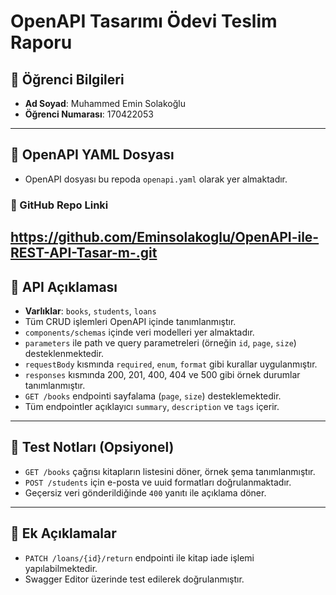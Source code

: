 # OpenAPI Tasarımı Ödevi Teslim Raporu

## 👤 Öğrenci Bilgileri
- **Ad Soyad**: Muhammed Emin Solakoğlu
- **Öğrenci Numarası**: 170422053

---

## 📂 OpenAPI YAML Dosyası

- OpenAPI dosyası bu repoda `openapi.yaml` olarak yer almaktadır.

### 🔗 GitHub Repo Linki
https://github.com/Eminsolakoglu/OpenAPI-ile-REST-API-Tasar-m-.git
---

## 📝 API Açıklaması

- **Varlıklar**: `books`, `students`, `loans`
- Tüm CRUD işlemleri OpenAPI içinde tanımlanmıştır.
- `components/schemas` içinde veri modelleri yer almaktadır.
- `parameters` ile path ve query parametreleri (örneğin `id`, `page`, `size`) desteklenmektedir.
- `requestBody` kısmında `required`, `enum`, `format` gibi kurallar uygulanmıştır.
- `responses` kısmında 200, 201, 400, 404 ve 500 gibi örnek durumlar tanımlanmıştır.
- `GET /books` endpointi sayfalama (`page`, `size`) desteklemektedir.
- Tüm endpointler açıklayıcı `summary`, `description` ve `tags` içerir.

---

## 🧪 Test Notları (Opsiyonel)

- `GET /books` çağrısı kitapların listesini döner, örnek şema tanımlanmıştır.
- `POST /students` için e-posta ve uuid formatları doğrulanmaktadır.
- Geçersiz veri gönderildiğinde `400` yanıtı ile açıklama döner.

---

## 📌 Ek Açıklamalar

- `PATCH /loans/{id}/return` endpointi ile kitap iade işlemi yapılabilmektedir.
- Swagger Editor üzerinde test edilerek doğrulanmıştır.
